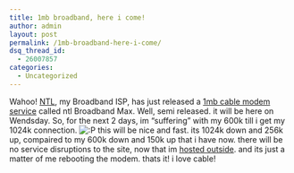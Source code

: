 ```yaml
---
title: 1mb broadband, here i come!
author: admin
layout: post
permalink: /1mb-broadband-here-i-come/
dsq_thread_id:
  - 26007857
categories:
  - Uncategorized
---
```

Wahoo! [NTL][1], my Broadband ISP, has just released a [1mb cable modem service][2]&nbsp;called ntl Broadband Max. Well, semi released. it will be here on Wendsday. So, for the next 2 days, im &#8220;suffering&#8221; with my 600k till i get my 1024k connection. <img src="http://blog.lotas-smartman.net/wp-includes/images/smilies/icon_razz.gif" alt=":P" class="wp-smiley" /> this will be nice and fast. its 1024k down and 256k up, compaired to my 600k down and 150k up that i have now. there will be no service disruptions to the site, now that im [hosted outside][3]. and its just a matter of me rebooting the modem. thats it! i love cable!

 [1]: http://www.ntl.ie
 [2]: http://www.ntl.com/locales/ie/en/athome/internet_cable.html
 [3]: http://www.jvds.com